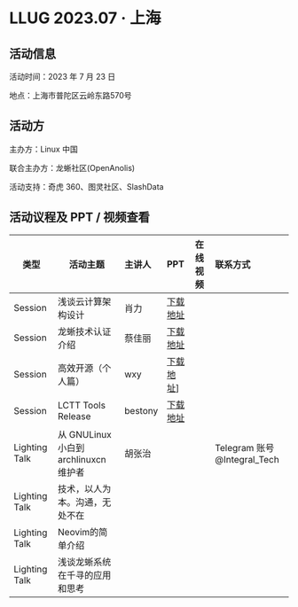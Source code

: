 # LLUG 2023.07 · 上海

## 活动信息

活动时间：2023 年 7 月 23 日

地点：上海市普陀区云岭东路570号



## 活动方

主办方：Linux 中国

联合主办方：龙蜥社区(OpenAnolis)

活动支持：奇虎 360、图灵社区、SlashData



## 活动议程及 PPT / 视频查看


| 类型          | 活动主题                              | 主讲人  | PPT | 在线视频 | 联系方式                       |
|---------------|---------------------------------------|:--------|:----|:---------|:-------------------------------|
| Session       | 浅谈云计算架构设计                    | 肖力    |[下载地址](https://github.com/Linux-CN/LLUG-Shares/blob/main/Shanghai/2023.07-Qihoo/7.23%20%E8%82%96%E5%8A%9B%20%E6%B5%85%E8%B0%88%E4%BA%91%E8%AE%A1%E7%AE%97%E6%9E%B6%E6%9E%84%E8%AE%BE%E8%AE%A1%20v6%EF%BC%88%E8%84%B1%E6%95%8F%E7%89%88%EF%BC%89%20.pdf)|          |                                |
| Session       | 龙蜥技术认证介绍                      | 蔡佳丽  |[下载地址](https://github.com/Linux-CN/LLUG-Shares/blob/main/Shanghai/2023.07-Qihoo/7.23%20%E8%94%A1%E4%BD%B3%E4%B8%BD%20%E9%BE%99%E8%9C%A5%E6%8A%80%E6%9C%AF%E8%AE%A4%E8%AF%81%E4%BB%8B%E7%BB%8D.pdf)|          |                                |
| Session       | 高效开源（个人篇）                      | wxy     |[下载地址](https://github.com/Linux-CN/LLUG-Shares/blob/main/Shanghai/2023.07-Qihoo/7.23%20wxy%20%E9%AB%98%E6%95%88%E5%BC%80%E6%BA%90%EF%BC%88%E4%B8%AA%E4%BA%BA%E7%AF%87%EF%BC%89.pdf)]|          |                                |
| Session       | LCTT Tools Release                    | bestony |[下载地址](https://github.com/Linux-CN/LLUG-Shares/blob/main/Shanghai/2023.07-Qihoo/7.23%20%E7%99%BD%E5%AE%A6%E6%88%90%20LCTT.%20Tools%20Release.pdf)|          |                                |
| Lighting Talk | 从 GNULinux 小白到 archlinuxcn 维护者 | 胡张治  |     |          |  Telegram 账号 @Integral_Tech |
| Lighting Talk | 技术，以人为本。沟通，无处不在           |         |     |          |                                |
| Lighting Talk | Neovim的简单介绍                      |         |     |          |                                |
| Lighting Talk | 浅谈龙蜥系统在千寻的应用和思考        |         |     |          |                                |

